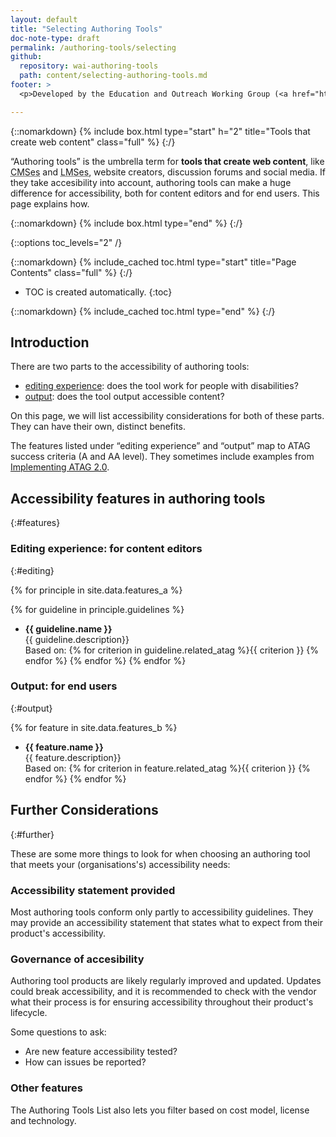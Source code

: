 ```yaml
---
layout: default
title: "Selecting Authoring Tools"
doc-note-type: draft
permalink: /authoring-tools/selecting
github:
  repository: wai-authoring-tools
  path: content/selecting-authoring-tools.md
footer: >
  <p>Developed by the Education and Outreach Working Group (<a href="http://www.w3.org/WAI/EO/">EOWG</a>).</p>

---
```



{::nomarkdown}
{% include box.html type="start" h="2" title="Tools that create web content" class="full" %}
{:/}

“Authoring tools” is the umbrella term for <b>tools that create web content</b>, like <abbr title="content management systems">CMSes</abbr> and <abbr title="learning management systems">LMSes</abbr>, website creators, discussion forums and social media. If they take accesibility into account, authoring tools can make a huge difference for accessibility, both for content editors and for end users. This page explains how. 

{::nomarkdown}
{% include box.html type="end" %}
{:/}

{::options toc_levels="2" /}

{::nomarkdown}
{% include_cached toc.html type="start" title="Page Contents" class="full" %}
{:/}

-   TOC is created automatically.
{:toc}

{::nomarkdown}
{% include_cached toc.html type="end" %}
{:/}

## Introduction

There are two parts to the accessibility of authoring tools: 

* [editing experience](#editing): does the tool work for people with disabilities?
* [output](#output): does the tool output accessible content?

On this page, we will list accessibility considerations for both of these parts. They can have their own, distinct benefits.

The features listed under “editing experience” and “output” map to ATAG success criteria (A and AA level). They sometimes include examples from [Implementing ATAG 2.0](https://www.w3.org/TR/IMPLEMENTING-ATAG20/#gl_a22).

## Accessibility features in authoring tools
{:#features}

### Editing experience: for content editors

{:#editing}

{% for principle in site.data.features_a %}
<!-- <h4>{{ principle.principle }}</h4> -->
  {% for guideline in principle.guidelines %}
  * **{{ guideline.name }}**<br>
  {{ guideline.description}}<br>
  Based on: {% for criterion in guideline.related_atag %}{{ criterion }} {% endfor %}
  {% endfor %}
{% endfor %}

### Output: for end users
{:#output}

{% for feature in site.data.features_b %}
* **{{ feature.name }}**<br>
{{ feature.description}}<br>
Based on: {% for criterion in feature.related_atag %}{{ criterion }} {% endfor %}
{% endfor %}


## Further Considerations
{:#further}

These are some more things to look for when choosing an authoring tool that meets your (organisations's) accessibility needs:

### Accessibility statement provided

Most authoring tools conform only partly to accessibility guidelines. They may provide an accessibility statement that states what to expect from their product's accessibility.

### Governance of accesibility

Authoring tool products are likely regularly improved and updated. Updates could break accessibility, and it is recommended to check with the vendor what their process is for ensuring accessibility throughout their product's lifecycle. 

Some questions to ask: 

* Are new feature accessibility tested? 
* How can issues be reported? 

### Other features

The Authoring Tools List also lets you filter based on cost model, license and technology.